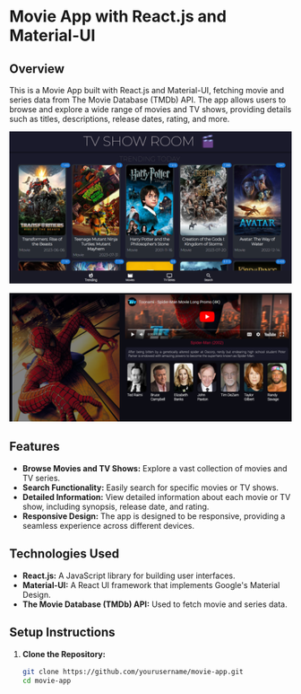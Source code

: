# Movie App with React.js and Material-UI

## Overview

This is a Movie App built with React.js and Material-UI, fetching movie and series data from The Movie Database (TMDb) API. The app allows users to browse and explore a wide range of movies and TV shows, providing details such as titles, descriptions, release dates, rating, and more.

![Movie App Screenshot](./public/images/trending.png)

![Movie App Screenshot](./public/images/modal2.png)

## Features

- **Browse Movies and TV Shows:** Explore a vast collection of movies and TV series.
- **Search Functionality:** Easily search for specific movies or TV shows.
- **Detailed Information:** View detailed information about each movie or TV show, including synopsis, release date, and rating.
- **Responsive Design:** The app is designed to be responsive, providing a seamless experience across different devices.

## Technologies Used

- **React.js:** A JavaScript library for building user interfaces.
- **Material-UI:** A React UI framework that implements Google's Material Design.
- **The Movie Database (TMDb) API:** Used to fetch movie and series data.

## Setup Instructions

1. **Clone the Repository:**
   ```bash
   git clone https://github.com/yourusername/movie-app.git
   cd movie-app
   ```
